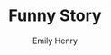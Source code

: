 ---
title: Funny Story
author: Emily Henry
status: Read
image: funny-story.jpg
start_date: 2024/12/22
end_date: 2024/12/25
rating: 4
length: 384
own: false
---